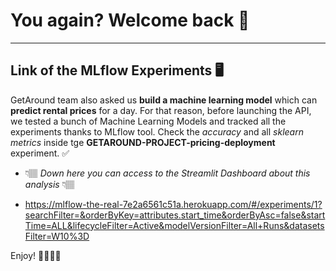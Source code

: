 # You again? Welcome back 🩵

---

## Link of the MLflow Experiments 🖥️

GetAround team also asked us **build a machine learning model** which can **predict rental prices** for a day. 
For that reason, before launching the API, we tested a bunch of Machine Learning Models and tracked all the experiments thanks to MLflow tool.
Check the *accuracy* and all *sklearn metrics* inside tge **GETAROUND-PROJECT-pricing-deployment** experiment. ✅


* 👇🏽 *Down here you can access to the Streamlit Dashboard about this analysis* 👇🏽


- https://mlflow-the-real-7e2a6561c51a.herokuapp.com/#/experiments/1?searchFilter=&orderByKey=attributes.start_time&orderByAsc=false&startTime=ALL&lifecycleFilter=Active&modelVersionFilter=All+Runs&datasetsFilter=W10%3D


Enjoy! 🤗🍀🫧✨

